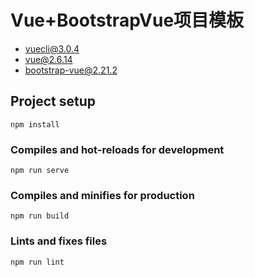 <!--
 * @Descripttion:liming 
 * @version: 
 * @Author: ahao
 * @Date: 2021-11-10 22:08:12
 * @LastEditors: ahao
 * @LastEditTime: 2021-11-10 23:00:26
-->

# Vue+BootstrapVue项目模板

* vuecli@3.0.4
* vue@2.6.14
* bootstrap-vue@2.21.2

## Project setup
```
npm install
```

### Compiles and hot-reloads for development
```
npm run serve
```

### Compiles and minifies for production
```
npm run build
```

### Lints and fixes files
```
npm run lint
```

